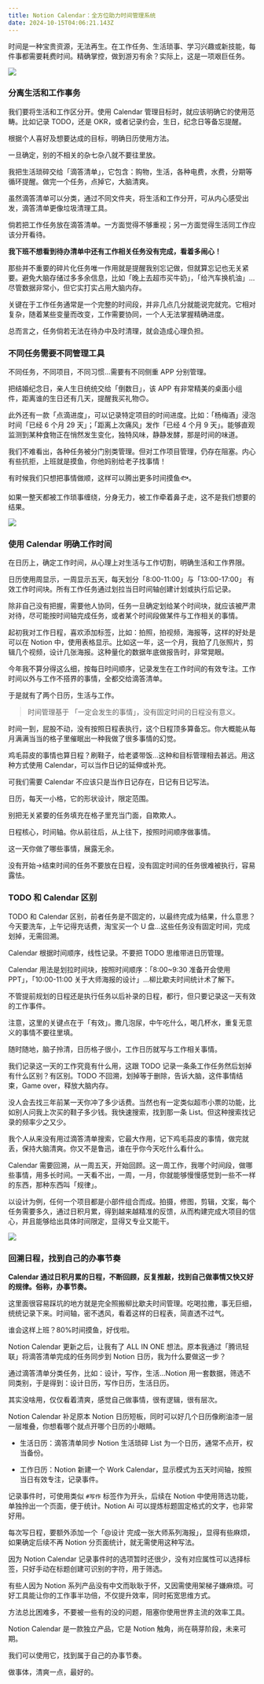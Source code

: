 ```yaml
---
title: Notion Calendar：全方位助力时间管理系统
date: 2024-10-15T04:06:21.143Z
---
```


时间是一种宝贵资源，无法再生。在工作任务、生活琐事、学习兴趣或新技能，每件事都需要耗费时间。精确掌控，做到游刃有余？实际上，这是一项艰巨任务。

![](https://img-1259210397.cos.ap-guangzhou.myqcloud.com/Pasted%20image%2020240119160459.png)

### 分离生活和工作事务

我们要将生活和工作区分开。使用 Calendar 管理目标时，就应该明确它的使用范畴。比如记录 TODO，还是 OKR，或者记录约会，生日，纪念日等备忘提醒。

根据个人喜好及想要达成的目标，明确日历使用方法。

一旦确定，别的不相关的杂七杂八就不要往里放。

我把生活琐碎交给「滴答清单」，它包含：购物，生活，各种电费，水费，分期等循环提醒。做完一个任务，点掉它，大脑清爽。

虽然滴答清单可以分类，通过不同文件夹，将生活和工作分开，可从内心感受出发，滴答清单更像垃圾清理工具。

倘若把工作任务放在滴答清单。一方面觉得不够重视；另一方面觉得生活同工作应该分开看待。

**我下班不想看到待办清单中还有工作相关任务没有完成，看着多闹心！**

那些并不重要的碎片化任务唯一作用就是提醒我别忘记做，但就算忘记也无关紧要。避免大脑存储过多多余信息，比如「晚上去超市买牛奶」，「给汽车换机油」…尽管数据非常小，但它实打实占用大脑内存。

关键在于工作任务通常是一个完整的时间段，并非几点几分就能说完就完。它相对复杂，随着某些变量而改变，工作需要协同，一个人无法掌握精确进度。

总而言之，任务倘若无法在待办中及时清理，就会造成心理负担。

### 不同任务需要不同管理工具

不同任务，不同项目，不同习惯…需要有不同侧重 APP 分别管理。

把结婚纪念日，亲人生日统统交给「倒数日」，该 APP 有非常精美的桌面小组件，距离谁的生日还有几天，提醒我买礼物🙃。

此外还有一款「点滴进度」，可以记录特定项目的时间进度。比如：「杨梅酒」浸泡时间「已经 6 个月 29 天」；「距离上次痛风」发作「已经 4 个月 9 天」。能够直观监测到某种食物正在悄然发生变化，独特风味，静静发酵，那是时间的味道。

我们不难看出，各种任务被分门别类管理。但对工作项目管理，仍存在阻塞。内心有些抗拒，上班就是摸鱼，你他妈别给老子找事情！

有时候我们只想把事情做顺，这样可以腾出更多时间摸鱼🐟。

如果一整天都被工作琐事缠绕，分身无力，被工作牵着鼻子走，这不是我们想要的结果。

![](https://img-1259210397.cos.ap-guangzhou.myqcloud.com/Pasted%20image%2020240119160931.png)

### 使用 Calendar 明确工作时间

在日历上，确定工作时间，从心理上对生活与工作切割，明确生活和工作界限。

日历使用周显示，一周显示五天，每天划分「8:00-11:00」与「13:00-17:00」 有效工作时间块。所有工作任务通过划拉当日时间轴创建计划或执行后记录。

除非自己没有把握，需要他人协同，任务一旦确定划给某个时间块，就应该被严肃对待，尽可能按时间轴完成任务，或者某个时间段做某件与工作相关的事情。

起初我对工作日程，喜欢添加标签，比如：拍照，拍视频，海报等，这样的好处是可以在 Notion 中，使用表格显示。比如这一年，这一个月，我拍了几张照片，剪辑几个视频，设计几张海报。这种量化的数据年底做报告时，非常晃眼。

今年我不算分得这么细，按每日时间顺序，记录发生在工作时间的有效专注。工作时间以外与工作不搭界的事情，全都交给滴答清单。

于是就有了两个日历，生活与工作。

>时间管理基于 「一定会发生的事情」，没有固定时间的日程没有意义。

时间一到，屁股不动，没有按照日程表执行，这个日程顶多算备忘。你大概能从每月满满当当的格子里催眠出一种我做了很多事情的幻觉。

鸡毛蒜皮的事情也算日程？刷鞋子，给老婆带饭…这种和目标管理相去甚远。用这种方式使用 Calendar，可以当作日记的延伸或补充。

可我们需要 Calendar 不应该只是当作日记存在，日记有日记写法。

日历，每天一小格，它的形状设计，限定范围。

别把无关紧要的任务填充在格子里充当门面，自欺欺人。

日程核心，时间轴。你从前往后，从上往下，按照时间顺序做事情。

这一天你做了哪些事情，展露无余。

没有开始→结束时间的任务不要放在日程，没有固定时间的任务很难被执行，容易露怯。

### TODO 和 Calendar 区别

TODO 和 Calendar 区别，前者任务是不固定的，以最终完成为结果，什么意思？今天要洗车，上午记得充话费，淘宝买一个 U 盘…这些任务没有固定时间，完成划掉，无需回溯。

Calendar 根据时间顺序，线性记录。不要把 TODO 思维带进日历管理。

Calendar 用法是划拉时间块，按照时间顺序：「8:00~9:30 准备开会使用 PPT」，「10:00-11:00 关于大师海报的设计」…柳比歇夫时间统计术了解下。

不管提前规划的日程还是执行任务以后补录的日程，都行，但只要记录这一天有效的工作事件。

注意，这里的关键点在于「有效」。撒几泡尿，中午吃什么，喝几杯水，重复无意义的事情不要往里填。

随时随地，脑子拎清，日历格子很小，工作日历就写与工作相关事情。

我们记录这一天的工作究竟有什么用，这跟 TODO 记录一条条工作任务然后划掉有什么区别？有区别。TODO 不回溯，划掉等于删除，告诉大脑，这件事情结束，Game over，释放大脑内存。

没人会去找三年前某一天你冲了多少话费。当然也有一定类似超市小票的功能，比如别人问我上次买的鞋子多少钱。我快速搜索，找到那一条 List。但这种搜索找记录的频率少之又少。

我个人从来没有用过滴答清单搜索，它最大作用，记下鸡毛蒜皮的事情，做完就丢，保持大脑清爽。你又不是鲁迅，谁在乎你今天吃什么看什么。

Calendar 需要回溯，从一周五天，开始回顾。这一周工作，我哪个时间段，做哪些事情，用多长时间。一天看不出，一周，一月，你就能够慢慢感觉到一些不一样的东西，那种东西叫「规律」。

以设计为例，任何一个项目都是小部件组合而成。拍摄，修图，剪辑，文案，每个任务需要多久，通过日积月累，得到越来越精准的反馈，从而构建完成大项目的信心，并且能够给出具体时间限定，显得又专业又能干。

![](https://img-1259210397.cos.ap-guangzhou.myqcloud.com/Pasted%20image%2020240119161255.png)

### 回溯日程，找到自己的办事节奏

**Calendar 通过日积月累的日程，不断回顾，反复推敲，找到自己做事情又快又好的规律。俗称，办事节奏。**

这里面很容易踩坑的地方就是完全照搬柳比歇夫时间管理。吃喝拉撒，事无巨细，统统记录下来。时间轴，密不透风，看着这样的日程表，简直透不过气。

谁会这样上班？80%时间摸鱼，好伐啦。

Notion Calendar 更新之后，让我有了 ALL IN ONE 想法。原本我通过「腾讯轻联」将滴答清单完成的任务同步到 Notion 日历，我为什么要做这一步？

通过滴答清单分类任务，比如：设计，写作，生活…Notion 用一套数据，筛选不同类别，于是得到：设计日历，写作日历，生活日历。

其实没啥用，仅仅看着清爽，感觉自己做事情，很有逻辑，很有层次。

Notion Calendar 补足原本 Notion 日历短板，同时可以好几个日历像刷油漆一层一层堆叠，你想看哪个就点开哪个日历的小眼睛。

- 生活日历：滴答清单同步 Notion 生活琐碎 List 为一个日历，通常不点开，权当备份。

- 工作日历：Notion 新建一个 Work Calendar，显示模式为五天时间轴，按照当日有效专注，记录事件。

记录事件时，可使用类似 `#写作` 标签作为开头，后续在 Notion 中使用筛选功能，单独拎出一个页面，便于统计。Notion Ai 可以提炼标题固定格式的文字，也非常好用。

每次写日程，要额外添加一个「@设计 完成一张大师系列海报」，显得有些麻烦，如果确定后续不再 Notion 分页面统计，就无需使用这种写法。

因为 Notion Calendar 记录事件时的选项暂时还很少，没有对应属性可以选择标签，只好手动在标题创建可识别的字符，用于筛选。

有些人因为 Notion 系列产品没有中文而耿耿于怀，又因需使用架梯子嫌麻烦。可好工具能让你的工作事半功倍，不仅提升效率，同时拓宽思维方式。

方法总比困难多，不要被一些有的没的问题，阻塞你使用世界主流的效率工具。

Notion Calendar 是一款独立产品，它是 Notion 触角，尚在萌芽阶段，未来可期。

我们可以使用它，找到属于自己的办事节奏。

做事体，清爽一点，最好的。